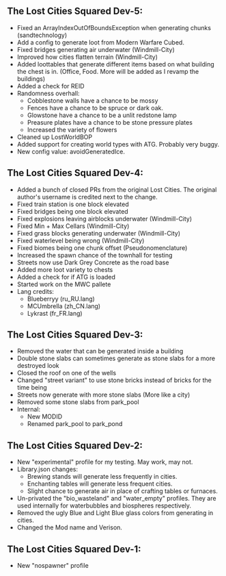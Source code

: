 ## The Lost Cities Squared Dev-5:
* Fixed an ArrayIndexOutOfBoundsException when generating chunks (sandtechnology)
* Add a config to generate loot from Modern Warfare Cubed.
* Fixed bridges generating air underwater (Windmill-City)
* Improved how cities flatten terrain (Windmill-City)
* Added loottables that generate different items based on what building the chest is in. (Office, Food. More will be added as I revamp the buildings)
* Added a check for REID
* Randomness overhall: 
  * Cobblestone walls have a chance to be mossy
  * Fences have a chance to be spruce or dark oak. 
  * Glowstone have a chance to be a unlit redstone lamp
  * Preasure plates have a chance to be stone pressure plates 
  * Increased the variety of flowers
* Cleaned up LostWorldBOP
* Added support for creating world types with ATG. Probably very buggy.
* New config value: avoidGeneratedIce.     

## The Lost Cities Squared Dev-4:
* Added a bunch of closed PRs from the original Lost Cities. The original author's username is credited next to the change.
* Fixed train station is one block elevated
* Fixed bridges being one block elevated
* Fixed explosions leaving airblocks underwater (Windmill-City)
* Fixed Min + Max Cellars (Windmill-City)
* Fixed grass blocks generating underwater (Windmill-City)
* Fixed waterlevel being wrong (Windmill-City) 
* Fixed biomes being one chunk offset (Pseudonomenclature)
* Increased the spawn chance of the townhall for testing
* Streets now use Dark Grey Concrete as the road base
* Added more loot variety to chests
* Added a check for if ATG is loaded
* Started work on the MWC pallete
* Lang credits:
  * Blueberryy (ru_RU.lang)
  * MCUmbrella (zh_CN.lang)
  * Lykrast (fr_FR.lang)

## The Lost Cities Squared Dev-3:
* Removed the water that can be generated inside a building
* Double stone slabs can sometimes generate as stone slabs for a more destroyed look
* Closed the roof on one of the wells
* Changed "street variant" to use stone bricks instead of bricks for the time being
* Streets now generate with more stone slabs (More like a city)
* Removed some stone slabs from park_pool
* Internal: 
  * New MODID
  * Renamed park_pool to park_pond 

## The Lost Cities Squared Dev-2:
* New "experimental" profile for my testing. May work, may not.  
* Library.json changes:
  * Brewing stands will generate less frequently in cities.
  * Enchanting tables will generate less frequent cities.
  * Slight chance to generate air in place of crafting tables or furnaces.
* Un-privated the "bio_wasteland" and "water_empty" profiles. They are used internally for waterbubbles and biospheres respectively.
* Removed the ugly Blue and Light Blue glass colors from generating in cities.
* Changed the Mod name and Verison. 

## The Lost Cities Squared Dev-1:
* New "nospawner" profile
